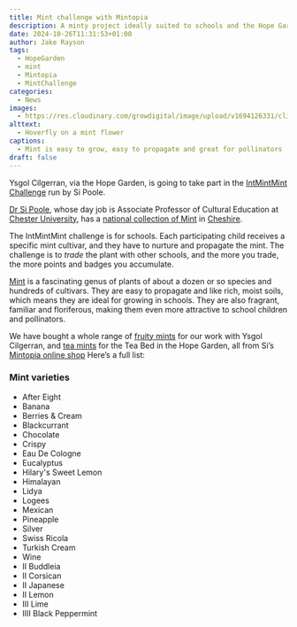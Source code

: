 ```yaml
---
title: Mint challenge with Mintopia
description: A minty project ideally suited to schools and the Hope Garden
date: 2024-10-26T11:31:53+01:00
author: Jake Rayson 
tags: 
  - HopeGarden
  - mint
  - Mintopia
  - MintChallenge
categories: 
  - News
images:
  - https://res.cloudinary.com/growdigital/image/upload/v1694126331/clifftop/mint-flower-hoverfly-230907.jpg
alttext: 
  - Hoverfly on a mint flower
captions: 
  - Mint is easy to grow, easy to propagate and great for pollinators
draft: false
---
```


Ysgol Cilgerran, via the Hope Garden, is going to take part in the [IntMintMint Challenge](https://mintopia.bigcartel.com/intmintmint-challenge) run by Si Poole.

[Dr Si Poole](https://orcid.org/0000-0001-8869-7356), whose day job is Associate Professor of Cultural Education at [Chester University](https://www.chester.ac.uk/), has a [national collection of Mint](https://www.plantheritage.org.uk/national-plant-collections/search-the-national-plant-collections/collection/5504/mentha) in [Cheshire](https://en.wikipedia.org/wiki/Cheshire). 

The IntMintMint challenge is for schools. Each participating child receives a specific mint cultivar, and they have to nurture and propagate the mint. The challenge is to *trade* the plant with other schools, and the more you trade, the more points and badges you accumulate.

[Mint](https://en.wikipedia.org/wiki/Mentha) is a fascinating genus of plants of about a dozen or so species and hundreds of cultivars. They are easy to propagate and like rich, moist soils, which means they are ideal for growing in schools. They are also fragrant, familiar and floriferous, making them even more attractive to school children and pollinators.

We have bought a whole range of [fruity mints](https://mintopia.bigcartel.com/product/connoisseur) for our work with Ysgol Cilgerran, and [tea mints](https://mintopia.bigcartel.com/product/beverage) for the Tea Bed in the Hope Garden, all from Si’s [Mintopia online shop](https://mintopia.bigcartel.com/) Here’s a full list: 

### Mint varieties
- After Eight
- Banana
- Berries & Cream 
- Blackcurrant
- Chocolate
- Crispy
- Eau De Cologne
- Eucalyptus
- Hilary's Sweet Lemon
- Himalayan
- Lidya
- Logees
- Mexican
- Pineapple
- Silver
- Swiss Ricola
- Turkish Cream
- Wine
- II Buddleia
- II Corsican
- II Japanese
- II Lemon
- III Lime
- IIII Black Peppermint
